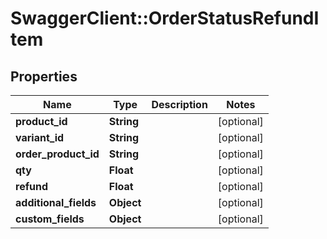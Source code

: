 # SwaggerClient::OrderStatusRefundItem

## Properties
Name | Type | Description | Notes
------------ | ------------- | ------------- | -------------
**product_id** | **String** |  | [optional] 
**variant_id** | **String** |  | [optional] 
**order_product_id** | **String** |  | [optional] 
**qty** | **Float** |  | [optional] 
**refund** | **Float** |  | [optional] 
**additional_fields** | **Object** |  | [optional] 
**custom_fields** | **Object** |  | [optional] 



